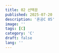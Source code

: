 ```yaml
---
title: 02 선택문
published: 2025-07-20
description: '혼공C 05'
image: ''
tags: [C]
category: 'C'
draft: false 
lang: ''
---
```


